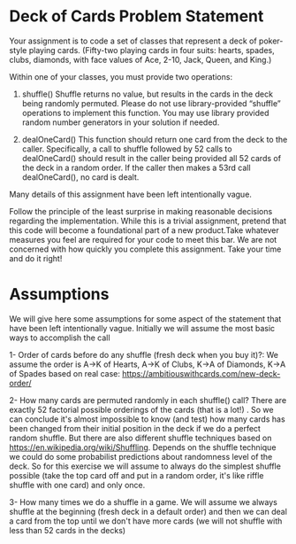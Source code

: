 # Deck of Cards Problem Statement

Your assignment is to code a set of classes that represent a deck of poker-style playing cards.
(Fifty-two playing cards in four suits: hearts, spades, clubs, diamonds, with face values of Ace, 2-10, Jack, Queen, and
King.)

Within one of your classes, you must provide two operations:

1. shuffle() Shuffle returns no value, but results in the cards in the deck being randomly permuted. Please do not use
   library-provided “shuffle” operations to implement this function. You may use library provided random number
   generators in your solution if needed.

2. dealOneCard() This function should return one card from the deck to the caller. Specifically, a call to shuffle
   followed by 52 calls to dealOneCard() should result in the caller being provided all 52 cards of the deck in a random
   order. If the caller then makes a 53rd call dealOneCard(), no card is dealt.

Many details of this assignment have been left intentionally vague.

Follow the principle of the least surprise in making reasonable decisions regarding the implementation. While this is a
trivial assignment, pretend that this code will become a foundational part of a new product.Take whatever measures you
feel are required for your code to meet this bar. We are not concerned with how quickly you complete this assignment.
Take your time and do it right!

# Assumptions

We will give here some assumptions for some aspect of the statement that have been left intentionally vague. Initially
we will assume the most basic ways to accomplish the call

1- Order of cards before do any shuffle (fresh deck when you buy it)?: We assume the order is A->K of Hearts, A->K of
Clubs, K->A of Diamonds, K->A of Spades based on real case: https://ambitiouswithcards.com/new-deck-order/

2- How many cards are permuted randomly in each shuffle() call? There are exactly 52 factorial possible orderings of the
cards (that is a lot!) . So we can conclude it's almost impossible to know (and test) how many cards has been changed
from their initial position in the deck if we do a perfect random shuffle. But there are also different shuffle
techniques based on
https://en.wikipedia.org/wiki/Shuffling. Depends on the shuffle technique we could do some probabilist predictions about
randomness level of the deck. So for this exercise we will assume to always do the simplest shuffle possible (take the
top card off and put in a random order, it's like riffle shuffle with one card) and only once.

3- How many times we do a shuffle in a game. We will assume we always shuffle at the beginning (fresh deck in a default
order) and then we can deal a card from the top until we don't have more cards (we will not shuffle with less than 52
cards in the decks)

